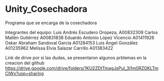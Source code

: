 # Unity_Cosechadora
 Programa que se encarga de la cosechadora

Integrantes del equipo: 
Luis Andrés Escudero Oropeza, A00832309
Carlos Mallén Gutiérrez A00831838
Eduardo Antonio López Vicencio A01411926
Oskar Abraham Sandoval García A01284153 
Luis Ángel González A01235962
Melissa Elvia Salazar Carrillo A01383422

Link de drive por si las dudas, se presentaron algunos prblemas en la creacion del github
https://drive.google.com/drive/folders/1KU2ZDtTmagJsPuI_3i1m0RZGKLTmClWx?usp=sharing    